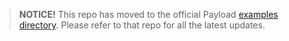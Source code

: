 > **NOTICE!** This repo has moved to the official Payload [examples directory](https://github.com/payloadcms/payload/tree/master/examples/auth/nextjs). Please refer to that repo for all the latest updates.
